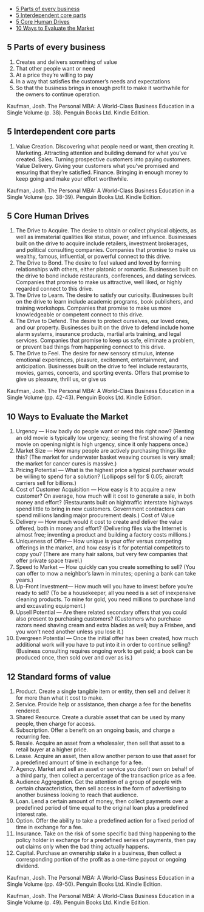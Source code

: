 <!-- TOC -->

*   [5 Parts of every business](#5-parts-of-every-business)
*   [5 Interdependent core parts](#5-interdependent-core-parts)
*   [5 Core Human Drives](#5-core-human-drives)
*   [10 Ways to Evaluate the Market](#10-ways-to-evaluate-the-market)

<!-- /TOC -->

## 5 Parts of every business

1.  Creates and delivers something of value
2.  That other people want or need
3.  At a price they’re willing to pay
4.  In a way that satisfies the customer’s needs and expectations
5.  So that the business brings in enough profit to make it worthwhile for the owners to continue operation.

Kaufman, Josh. The Personal MBA: A World-Class Business Education in a Single Volume (p. 38). Penguin Books Ltd. Kindle Edition.

## 5 Interdependent core parts

1.  Value Creation. Discovering what people need or want, then creating it. Marketing. Attracting attention and building demand for what you’ve created. Sales. Turning prospective customers into paying customers. Value Delivery. Giving your customers what you’ve promised and ensuring that they’re satisfied. Finance. Bringing in enough money to keep going and make your effort worthwhile.

Kaufman, Josh. The Personal MBA: A World-Class Business Education in a Single Volume (pp. 38-39). Penguin Books Ltd. Kindle Edition.

## 5 Core Human Drives

1.  The Drive to Acquire. The desire to obtain or collect physical objects, as well as immaterial qualities like status, power, and influence. Businesses built on the drive to acquire include retailers, investment brokerages, and political consulting companies. Companies that promise to make us wealthy, famous, influential, or powerful connect to this drive.
2.  The Drive to Bond. The desire to feel valued and loved by forming relationships with others, either platonic or romantic. Businesses built on the drive to bond include restaurants, conferences, and dating services. Companies that promise to make us attractive, well liked, or highly regarded connect to this drive.
3.  The Drive to Learn. The desire to satisfy our curiosity. Businesses built on the drive to learn include academic programs, book publishers, and training workshops. Companies that promise to make us more knowledgeable or competent connect to this drive.
4.  The Drive to Defend. The desire to protect ourselves, our loved ones, and our property. Businesses built on the drive to defend include home alarm systems, insurance products, martial arts training, and legal services. Companies that promise to keep us safe, eliminate a problem, or prevent bad things from happening connect to this drive.
5.  The Drive to Feel. The desire for new sensory stimulus, intense emotional experiences, pleasure, excitement, entertainment, and anticipation. Businesses built on the drive to feel include restaurants, movies, games, concerts, and sporting events. Offers that promise to give us pleasure, thrill us, or give us

Kaufman, Josh. The Personal MBA: A World-Class Business Education in a Single Volume (pp. 42-43). Penguin Books Ltd. Kindle Edition.

## 10 Ways to Evaluate the Market

1.  Urgency — How badly do people want or need this right now? (Renting an old movie is typically low urgency; seeing the first showing of a new movie on opening night is high urgency, since it only happens once.)
2.  Market Size — How many people are actively purchasing things like this? (The market for underwater basket weaving courses is very small; the market for cancer cures is massive.)
3.  Pricing Potential — What is the highest price a typical purchaser would be willing to spend for a solution? (Lollipops sell for $ 0.05; aircraft carriers sell for billions.)
4.  Cost of Customer Acquisition — How easy is it to acquire a new customer? On average, how much will it cost to generate a sale, in both money and effort? (Restaurants built on hightraffic interstate highways spend little to bring in new customers. Government contractors can spend millions landing major procurement deals.) Cost of Value
5.  Delivery — How much would it cost to create and deliver the value offered, both in money and effort? (Delivering files via the Internet is almost free; inventing a product and building a factory costs millions.)
6.  Uniqueness of Offer— How unique is your offer versus competing offerings in the market, and how easy is it for potential competitors to copy you? (There are many hair salons, but very few companies that offer private space travel.)
7.  Speed to Market — How quickly can you create something to sell? (You can offer to mow a neighbor’s lawn in minutes; opening a bank can take years.)
8.  Up-Front Investment— How much will you have to invest before you’re ready to sell? (To be a housekeeper, all you need is a set of inexpensive cleaning products. To mine for gold, you need millions to purchase land and excavating equipment.)
9.  Upsell Potential — Are there related secondary offers that you could also present to purchasing customers? (Customers who purchase razors need shaving cream and extra blades as well; buy a Frisbee, and you won’t need another unless you lose it.)
10. Evergreen Potential — Once the initial offer has been created, how much additional work will you have to put into it in order to continue selling? (Business consulting requires ongoing work to get paid; a book can be produced once, then sold over and over as is.)

## 12 Standard forms of value

1.  Product. Create a single tangible item or entity, then sell and deliver it for more than what it cost to make.
2.  Service. Provide help or assistance, then charge a fee for the benefits rendered.
3.  Shared Resource. Create a durable asset that can be used by many people, then charge for access.
4.  Subscription. Offer a benefit on an ongoing basis, and charge a recurring fee.
5.  Resale. Acquire an asset from a wholesaler, then sell that asset to a retail buyer at a higher price.
6.  Lease. Acquire an asset, then allow another person to use that asset for a predefined amount of time in exchange for a fee.
7.  Agency. Market and sell an asset or service you don’t own on behalf of a third party, then collect a percentage of the transaction price as a fee.
8.  Audience Aggregation. Get the attention of a group of people with certain characteristics, then sell access in the form of advertising to another business looking to reach that audience.
9.  Loan. Lend a certain amount of money, then collect payments over a predefined period of time equal to the original loan plus a predefined interest rate.
10. Option. Offer the ability to take a predefined action for a fixed period of time in exchange for a fee.
11. Insurance. Take on the risk of some specific bad thing happening to the policy holder in exchange for a predefined series of payments, then pay out claims only when the bad thing actually happens.
12. Capital. Purchase an ownership stake in a business, then collect a corresponding portion of the profit as a one-time payout or ongoing dividend.

Kaufman, Josh. The Personal MBA: A World-Class Business Education in a Single Volume (pp. 49-50). Penguin Books Ltd. Kindle Edition.

Kaufman, Josh. The Personal MBA: A World-Class Business Education in a Single Volume (p. 49). Penguin Books Ltd. Kindle Edition.
